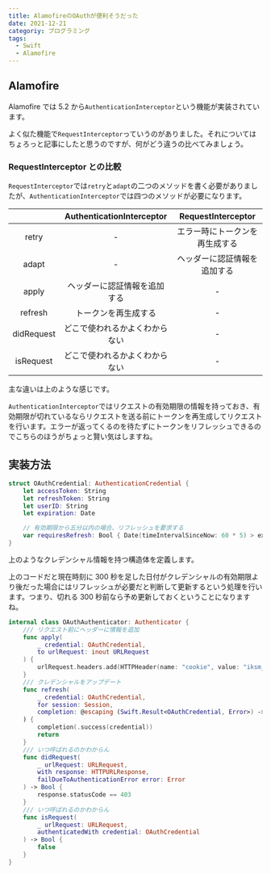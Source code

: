 ```yaml
---
title: AlamofireのOAuthが便利そうだった
date: 2021-12-21
categoriy: プログラミング
tags:
  - Swift
  - Alamofire
---
```


## Alamofire

Alamofire では 5.2 から`AuthenticationInterceptor`という機能が実装されています。

よく似た機能で`RequestInterceptor`っていうのがありました。それについてはちょろっと記事にしたと思うのですが、何がどう違うの比べてみましょう。

### RequestInterceptor との比較

`RequestInterceptor`では`retry`と`adapt`の二つのメソッドを書く必要がありましたが、`AuthenticationInterceptor`では四つのメソッドが必要になります。

|            |   AuthenticationInterceptor    |       RequestInterceptor       |
| :--------: | :----------------------------: | :----------------------------: |
|   retry    |               -                | エラー時にトークンを再生成する |
|   adapt    |               -                |  ヘッダーに認証情報を追加する  |
|   apply    |  ヘッダーに認証情報を追加する  |               -                |
|  refresh   |      トークンを再生成する      |               -                |
| didRequest | どこで使われるかよくわからない |               -                |
| isRequest  | どこで使われるかよくわからない |               -                |

主な違いは上のような感じです。

`AuthenticationInterceptor`ではリクエストの有効期限の情報を持っておき、有効期限が切れているならリクエストを送る前にトークンを再生成してリクエストを行います。エラーが返ってくるのを待たずにトークンをリフレッシュできるのでこちらのほうがちょっと賢い気はしますね。

## 実装方法

```swift
struct OAuthCredential: AuthenticationCredential {
    let accessToken: String
    let refreshToken: String
    let userID: String
    let expiration: Date

    // 有効期限から五分以内の場合、リフレッシュを要求する
    var requiresRefresh: Bool { Date(timeIntervalSinceNow: 60 * 5) > expiration }
}
```

上のようなクレデンシャル情報を持つ構造体を定義します。

上のコードだと現在時刻に 300 秒を足した日付がクレデンシャルの有効期限より後だった場合にはリフレッシュが必要だと判断して更新するという処理を行います。つまり、切れる 300 秒前なら予め更新しておくということになりますね。

```swift
internal class OAuthAuthenticator: Authenticator {
    /// リクエスト前にヘッダーに情報を追加
    func apply(
        _ credential: OAuthCredential,
        to urlRequest: inout URLRequest
    ) {
        urlRequest.headers.add(HTTPHeader(name: "cookie", value: "iksm_session=\(credential.iksmSession)"))
    }
    /// クレデンシャルをアップデート
    func refresh(
        _ credential: OAuthCredential,
        for session: Session,
        completion: @escaping (Swift.Result<OAuthCredential, Error>) -> Void
    ) {
        completion(.success(credential))
        return
    }
    /// いつ呼ばれるのかわからん
    func didRequest(
        _ urlRequest: URLRequest,
        with response: HTTPURLResponse,
        failDueToAuthenticationError error: Error
    ) -> Bool {
        response.statusCode == 403
    }
    /// いつ呼ばれるのかわからん
    func isRequest(
        _ urlRequest: URLRequest,
        authenticatedWith credential: OAuthCredential
    ) -> Bool {
        false
    }
}
```
